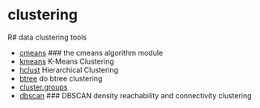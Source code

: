# clustering

R# data clustering tools

+ [cmeans](clustering/cmeans.1) ### the cmeans algorithm module
+ [kmeans](clustering/kmeans.1) K-Means Clustering
+ [hclust](clustering/hclust.1) Hierarchical Clustering
+ [btree](clustering/btree.1) do btree clustering
+ [cluster.groups](clustering/cluster.groups.1) 
+ [dbscan](clustering/dbscan.1) ### DBSCAN density reachability and connectivity clustering
